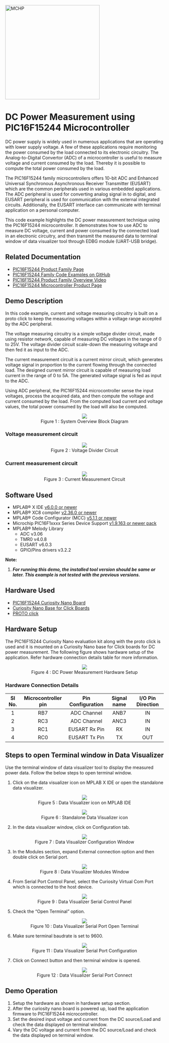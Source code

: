 <!-- Please do not change this html logo with link -->
<a href="https://www.microchip.com" rel="nofollow"><img src="images/microchip.png" alt="MCHP" width="300"/></a>

# DC Power Measurement using PIC16F15244 Microcontroller

DC power supply is widely used in numerous applications that are operating with lower supply voltage. A few of these applications require monitoring the power consumed by the load connected to its electronic circuitry. The Analog-to-Digital Convertor (ADC) of a microcontroller is useful to measure voltage and current consumed by the load. Thereby it is possible to compute the total power consumed by the load.

The PIC16F15244 family microcontrollers offers 10-bit ADC and Enhanced Universal Synchronous Asynchronous Receiver Transmitter (EUSART) which are the common peripherals used in various embedded applications. The ADC peripheral is used for converting analog signal in to digital, and EUSART peripheral is used for communication with the external integrated circuits. Additionally, the EUSART interface can communicate with terminal application on a personal computer.

This code example highlights the DC power measurement technique using the PIC16F15244 microcontroller. It demonstrates how to use ADC to measure DC voltage, current and power consumed by the connected load in an electronic circuitry, and then transmit the measured data to terminal window of data visualizer tool through EDBG module (UART-USB bridge).


## Related Documentation

- [PIC16F15244 Product Family Page](https://www.microchip.com/en-us/products/microcontrollers-and-microprocessors/8-bit-mcus/pic-mcus/pic16f15244)
- [PIC16F15244 Family Code Examples on GitHub](https://github.com/microchip-pic-avr-examples?q=pic16f15244&type=&language=&sort=)
- [PIC16F15244 Product Family Overview Video](https://www.youtube.com/watch?v=nHLv3Th-o-s)
- [PIC16F15244 Microcontroller Product Page](https://www.microchip.com/wwwproducts/en/PIC16F15244)

## Demo Description 

In this code example, current and voltage measuring circuitry is built on a proto click to keep the measuring voltages within a voltage range accepted by the ADC peripheral.

The voltage measuring circuitry is a simple voltage divider circuit, made using resistor network, capable of measuring DC voltages in the range of 0 to 25V. The voltage divider circuit scale-down the measuring voltage and then fed it as input to the ADC.

The current measurement circuit is a current mirror circuit, which generates voltage signal in proportion to the current flowing through the connected load. The designed current mirror circuit is capable of measuring load current in the range of 0 to 5A. The generated voltage signal is fed as input to the ADC.

Using ADC peripheral, the PIC16F15244 microcontroller sense the input voltages, process the acquired data, and then compute the voltage and current consumed by the load. From the computed load current and voltage values, the total power consumed by the load will also be computed.

<p align="center">
  <img width=auto height=auto src="images/OverviewBlockDiagram.png">
  <br>Figure 1 : System Overview Block Diagram<br>
</p>

### Voltage measurement circuit

<p align="center">
  <img width=auto height=auto src="images/VoltageDividerCircuit.png">
  <br>Figure 2 : Voltage Divider Circuit<br>
</p>

### Current measurement circuit

<p align="center">
  <img width=auto height=auto src="images/CurrentMeasurementCircuit.png">
  <br>Figure 3 : Current Measurement Circuit<br>
</p>


## Software Used

- MPLAB® X IDE [v6.0.0 or newer](http://www.microchip.com/mplab/mplab-x-ide)
- MPLAB® XC8 compiler [v2.36.0 or newer](http://www.microchip.com/mplab/compilers)
- MPLAB® Code Configurator (MCC) [v5.1.1 or newer](https://www.microchip.com/mplab/mplab-code-configurator) 
- Microchip PIC16F1xxxx Series Device Support [v1.9.163 or newer pack](https://packs.download.microchip.com/)
- MPLAB® Melody Library 
   - ADC v3.06
   - TMR0 v4.0.8
   - EUSART v6.0.3
   - GPIO/Pins drivers v3.2.2

**Note:** 

 1. ***For running this demo, the installed tool version should be same or later. This example is not tested with the previous versions.***
 
## Hardware Used

- [PIC16F15244 Curiosity Nano Board](https://www.microchip.com/en-us/development-tool/EV09Z19A)
- [Curiosity Nano Base for Click Boards](https://www.microchip.com/en-us/development-tool/AC164162)
- [PROTO click](https://www.mikroe.com/proto-click)

## Hardware Setup

The PIC16F15244 Curiosity Nano evaluation kit along with the proto click is used and it is mounted on a Curiosity Nano base for Click boards for DC power measurement.  The following figure shows hardware setup of the application. Refer hardware connection details table for more information.

<p align="center">
  <img width=auto height=auto src="images/HardwareSetup.png">
  <br>Figure 4 : DC Power Measurement Hardware Setup<br>
</p>

### Hardware Connection Details

|Sl No. | Microcontroller pin | Pin Configuration | Signal name |I/O Pin Direction |
|:---------:|:----------:|:-----------:|:---------:|:------------:|	
| 1     | RB7	| ADC Channel	        | ANB7	| IN  |	
| 2     | RC3	| ADC Channel	        | ANC3	| IN  |
| 3     | RC1	| EUSART Rx Pin	        | RX	| IN  |
| 4     | RC0	| EUSART Tx	Pin         | TX	| OUT  |
		
## Steps to open Terminal window in Data Visualizer

Use the terminal window of data visualizer tool to display the measured power data. Follow the below steps to open terminal window.

1. Click on the data visualizer icon on MPLAB X IDE or open the standalone data visualizer.

<p align="center">
  <img width=auto height=auto src="images/DVIcon.png">
  <br>Figure 5 : Data Visualizer icon on MPLAB IDE<br>
</p>

<p align="center">
  <img width=auto height=auto src="images/DVIconSA.png">
  <br>Figure 6 : Standalone Data Visualizer icon<br>
</p>

2. In the data visualizer window, click on Configuration tab.

<p align="center">
  <img width=auto height=auto src="images/DVConfig.png">
  <br>Figure 7 : Data Visualizer Configuration Window<br>
</p>

3. In the Modules section, expand External connection option and then double click on Serial port.

<p align="center">
  <img width=auto height=auto src="images/DVSerialPort.png">
  <br>Figure 8 : Data Visualizer Modules Window<br>
</p>

4.	From Serial Port Control Panel, select the Curiosity Virtual Com Port which is connected to the host device.

<p align="center">
  <img width=auto height=auto src="images/DVSerialCntrlPanel.png">
  <br>Figure 9 : Data Visualizer Serial Control Panel<br>
</p>

5.	Check the “Open Terminal” option.

<p align="center">
  <img width=auto height=auto src="images/DVSerialOpenTerm.png">
  <br>Figure 10 : Data Visualizer Serial Port Open Terminal<br>
</p>

6. Make sure terminal baudrate is set to 9600.

<p align="center">
  <img width=auto height=auto src="images/DVBaudRate.png">
  <br>Figure 11 : Data Visualizer Serial Port Configuration<br>
</p>

7. Click on Connect button and then terminal window is opened. 

<p align="center">
  <img width=auto height=auto src="images/DCSerialConnect.png">
  <br>Figure 12 : Data Visualizer Serial Port Connect<br>
</p>

## Demo Operation 

1. Setup the hardware as shown in hardware setup section.
2. After the curiosity nano board is powered up, load the application firmware to PIC16F15244 microcontroller.
3. Set the desired input voltage and current from the DC source/Load and check the data displayed on terminal window.
4. Vary the DC voltage and current from the DC source/Load and check the data displayed on terminal window.    



